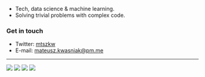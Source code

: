 * Tech, data science & machine learning.  
* Solving trivial problems with complex code.

### Get in touch

* Twitter: [mtszkw](https://twitter.com/mtszkw)
* E-mail: mateusz.kwasniak@pm.me

___

<img src="https://img.shields.io/badge/c++%20-%2300599C.svg?&style=for-the-badge&logo=c%2B%2B&ogoColor=white"/> <img src="https://img.shields.io/badge/python%20-%2314354C.svg?&style=for-the-badge&logo=python&logoColor=white"/> <img src="https://img.shields.io/badge/Jupyter%20-%23F37626.svg?&style=for-the-badge&logo=Jupyter&logoColor=white" /> <img src="https://img.shields.io/badge/PyTorch%20-%23EE4C2C.svg?&style=for-the-badge&logo=PyTorch&logoColor=white" />
